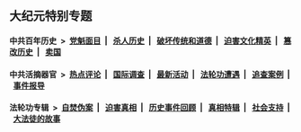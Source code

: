 ## 大纪元特别专题

#### 中共百年历史 &nbsp;>&nbsp; [党魁面目](indexes/nf1176107/README.md?04040430) &nbsp;| &nbsp; [杀人历史](indexes/nf1176106/README.md?04040430) &nbsp;| &nbsp; [破坏传统和道德](indexes/nf1176106/README.md?04040430) &nbsp;| &nbsp; [迫害文化精英](indexes/nf1176111/README.md?04040430) &nbsp;| &nbsp; [篡改历史](indexes/nf1176115/README.md?04040430) &nbsp;| &nbsp; [卖国](indexes/nf1176117/README.md?04040430) 

#### 中共活摘器官 &nbsp;>&nbsp; [热点评论](indexes/nf5879/README.md?04040430) &nbsp;| &nbsp; [国际调查](indexes/nf5947/README.md?04040430) &nbsp;| &nbsp; [最新活动](indexes/nf5883/README.md?04040430) &nbsp;| &nbsp; [法轮功遭遇](indexes/nf5881/README.md?04040430) &nbsp;| &nbsp; [追查案例](indexes/nf5880/README.md?04040430) &nbsp;| &nbsp; [事件报导](indexes/nf5877/README.md?04040430) 

#### 法轮功专辑 &nbsp;>&nbsp; [自焚伪案](indexes/nf5562/README.md?04040430) &nbsp;| &nbsp; [迫害真相](indexes/nf4379/README.md?04040430) &nbsp;| &nbsp; [历史事件回顾](indexes/nf5793/README.md?04040430) &nbsp;| &nbsp; [真相特辑](indexes/nf4389/README.md?04040430) &nbsp;| &nbsp; [社会支持](indexes/nf4386/README.md?04040430) &nbsp;| &nbsp; [大法徒的故事](indexes/nf1147481/README.md?04040430) 
